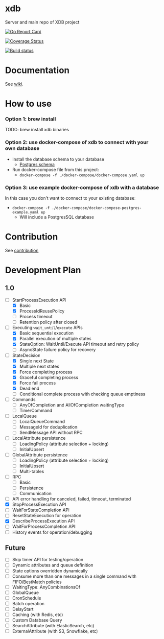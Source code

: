 # xdb
Server and main repo of XDB project

[![Go Report Card](https://goreportcard.com/badge/github.com/xdblab/xdb)](https://goreportcard.com/report/github.com/xdblab/xdb)

[![Coverage Status](https://codecov.io/github/xdblab/xdb/coverage.svg?branch=main)](https://app.codecov.io/gh/xdblab/xdb/branch/main)

[![Build status](https://github.com/xdblab/xdb/actions/workflows/ci-postgres14.yaml/badge.svg?branch=main)](https://github.com/xdblab/xdb/actions/workflows/ci-postgres14.yaml)


# Documentation

See [wiki](https://github.com/xdblab/xdb/wiki).

# How to use 

### Option 1: brew install
TODO: brew install xdb binaries


### Option 2: use docker-compose of xdb to connect with your own database
* Install the database schema to your database
  * [Postgres schema](./extensions/postgres/schema)
* Run docker-compose file from this project:
  * `docker-compose -f ./docker-compose/docker-compose.yaml up`

### Option 3: use example docker-compose of xdb with a database
In this case you don't want to connect to your existing database:

* `docker-compose -f ./docker-compose/docker-compose-postgres-example.yaml up`
  * Will include a PostgresSQL database 
# Contribution 
See [contribution](./CONTRIBUTING.md) 

# Development Plan
## 1.0
- [ ] StartProcessExecution API
  - [x] Basic
  - [x] ProcessIdReusePolicy
  - [ ] Process timeout
  - [ ] Retention policy after closed
- [ ] Executing `wait_until`/`execute` APIs
  - [x] Basic sequential execution
  - [x] Parallel execution of multiple states
  - [x] StateOption: WaitUntil/Execute API timeout and retry policy
  - [ ] AsyncState failure policy for recovery
- [ ] StateDecision
  - [x] Single next State
  - [x] Multiple next states
  - [x] Force completing process
  - [x] Graceful completing process
  - [x] Force fail process
  - [x] Dead end
  - [ ] Conditional complete process with checking queue emptiness
- [ ] Commands
  - [ ] AnyOfCompletion and AllOfCompletion waitingType
  - [ ] TimerCommand
- [ ] LocalQueue
  - [ ] LocalQueueCommand
  - [ ] MessageId for deduplication
  - [ ] SendMessage API without RPC
- [ ] LocalAttribute persistence
  - [ ] LoadingPolicy (attribute selection + locking)
  - [ ] InitialUpsert
- [ ] GlobalAttribute  persistence
  - [ ] LoadingPolicy (attribute selection + locking)
  - [ ] InitialUpsert
  - [ ] Multi-tables
- [ ] RPC
  - [ ] Basic
  - [ ] Persistence
  - [ ] Communication
- [ ] API error handling for canceled, failed, timeout, terminated
- [x] StopProcessExecution API
- [ ] WaitForStateCompletion API
- [ ] ResetStateExecution for operation
- [x] DescribeProcessExecution API
- [ ] WaitForProcessCompletion API
- [ ] History events for operation/debugging

## Future

- [ ] Skip timer API for testing/operation
- [ ] Dynamic attributes and queue definition
- [ ] State options overridden dynamically
- [ ] Consume more than one messages in a single command with FIFO/BestMatch policies
- [ ] WaitingType: AnyCombinationsOf
- [ ] GlobalQueue
- [ ] CronSchedule
- [ ] Batch operation
- [ ] DelayStart
- [ ] Caching (with Redis, etc)
- [ ] Custom Database Query
- [ ] SearchAttribute (with ElasticSearch, etc)
- [ ] ExternalAttribute (with S3, Snowflake, etc)